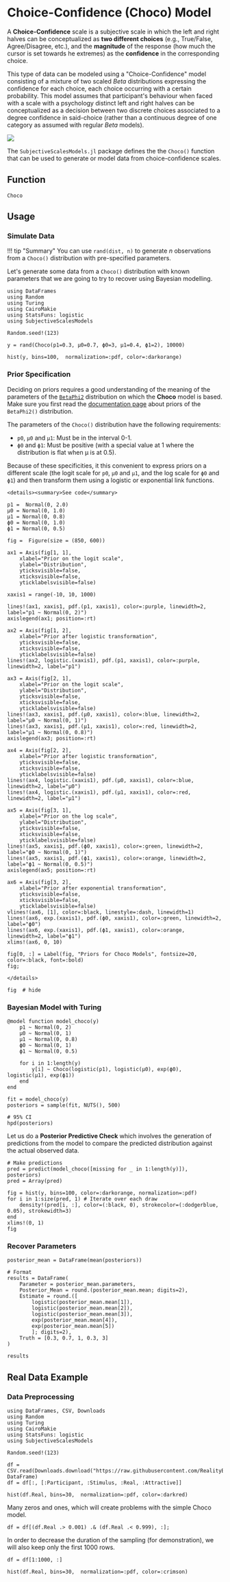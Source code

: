 # Choice-Confidence (Choco) Model

A **Choice-Confidence** scale is a subjective scale in which the left and right halves can be conceptualized as **two different choices** (e.g., True/False, Agree/Disagree, etc.), and the **magnitude** of the response (how much the cursor is set towards he extremes) as the **confidence** in the corresponding choice.

This type of data can be modeled using a "Choice-Confidence" model consisting of a mixture of two scaled $Beta$ distributions expressing the confidence for each choice, each choice occurring with a certain probability. This model assumes that participant's behaviour when faced with a scale with a psychology distinct left and right halves can be conceptualized as a decision between two discrete choices associated to a degree confidence in said-choice (rather than a continuous degree of one category as assumed with regular *Beta* models).

![](https://github.com/DominiqueMakowski/SubjectiveScalesModels.jl/blob/main/docs/img/choco_illustration.png?raw=true)

The `SubjectiveScalesModels.jl` package defines the the `Choco()` function that can be used to generate or model data from choice-confidence scales.

## Function

```@docs
Choco
```


## Usage

### Simulate Data

!!! tip "Summary"
    You can use `rand(dist, n)` to generate *n* observations from a `Choco()` distribution with pre-specified parameters.

Let's generate some data from a `Choco()` distribution with known parameters that we are going to try to recover using Bayesian modelling.

```@example choco1
using DataFrames
using Random
using Turing
using CairoMakie
using StatsFuns: logistic
using SubjectiveScalesModels
```

```@example choco1
Random.seed!(123)

y = rand(Choco(p1=0.3, μ0=0.7, ϕ0=3, μ1=0.4, ϕ1=2), 10000)

hist(y, bins=100,  normalization=:pdf, color=:darkorange)
```

### Prior Specification

Deciding on priors requires a good understanding of the meaning of the parameters of the [`BetaPhi2`](@ref) distribution on which the **Choco** model is based. Make sure you first read the [documentation page](https://dominiquemakowski.github.io/SubjectiveScalesModels.jl/dev/BetaPhi2/#Prior-Specification) about priors of the `BetaPhi2()` distribution.

The parameters of the `Choco()` distribution have the following requirements:

- `p0`, `μ0` and `μ1`: Must be in the interval 0-1.
- `ϕ0` and `ϕ1`: Must be positive (with a special value at 1 where the distribution is flat when μ is at 0.5).

Because of these specificities, it this convenient to express priors on a different scale (the logit scale for `p0`, `μ0` and `μ1`, and the log scale for `ϕ0` and `ϕ1`) and then transform them using a logistic or exponential link functions.

```@raw html
<details><summary>See code</summary>
```

```@example choco1
p1 =  Normal(0, 2.0)
μ0 = Normal(0, 1.0)
μ1 = Normal(0, 0.8)
ϕ0 = Normal(0, 1.0)
ϕ1 = Normal(0, 0.5)

fig =  Figure(size = (850, 600))

ax1 = Axis(fig[1, 1], 
    xlabel="Prior on the logit scale",
    ylabel="Distribution",
    yticksvisible=false,
    xticksvisible=false,
    yticklabelsvisible=false)

xaxis1 = range(-10, 10, 1000)

lines!(ax1, xaxis1, pdf.(p1, xaxis1), color=:purple, linewidth=2, label="p1 ~ Normal(0, 2)")
axislegend(ax1; position=:rt)

ax2 = Axis(fig[1, 2], 
    xlabel="Prior after logistic transformation",
    yticksvisible=false,
    xticksvisible=false,
    yticklabelsvisible=false)
lines!(ax2, logistic.(xaxis1), pdf.(p1, xaxis1), color=:purple, linewidth=2, label="p1")

ax3 = Axis(fig[2, 1], 
    xlabel="Prior on the logit scale",
    ylabel="Distribution",
    yticksvisible=false,
    xticksvisible=false,
    yticklabelsvisible=false)
lines!(ax3, xaxis1, pdf.(μ0, xaxis1), color=:blue, linewidth=2, label="μ0 ~ Normal(0, 1)")
lines!(ax3, xaxis1, pdf.(μ1, xaxis1), color=:red, linewidth=2, label="μ1 ~ Normal(0, 0.8)")
axislegend(ax3; position=:rt)

ax4 = Axis(fig[2, 2], 
    xlabel="Prior after logistic transformation",
    yticksvisible=false,
    xticksvisible=false,
    yticklabelsvisible=false)
lines!(ax4, logistic.(xaxis1), pdf.(μ0, xaxis1), color=:blue, linewidth=2, label="μ0")
lines!(ax4, logistic.(xaxis1), pdf.(μ1, xaxis1), color=:red, linewidth=2, label="μ1")

ax5 = Axis(fig[3, 1], 
    xlabel="Prior on the log scale",
    ylabel="Distribution",
    yticksvisible=false,
    xticksvisible=false,
    yticklabelsvisible=false)
lines!(ax5, xaxis1, pdf.(ϕ0, xaxis1), color=:green, linewidth=2, label="ϕ0 ~ Normal(0, 1)")
lines!(ax5, xaxis1, pdf.(ϕ1, xaxis1), color=:orange, linewidth=2, label="ϕ1 ~ Normal(0, 0.5)")
axislegend(ax5; position=:rt)

ax6 = Axis(fig[3, 2], 
    xlabel="Prior after exponential transformation",
    yticksvisible=false,
    xticksvisible=false,
    yticklabelsvisible=false)
vlines!(ax6, [1], color=:black, linestyle=:dash, linewidth=1)
lines!(ax6, exp.(xaxis1), pdf.(ϕ0, xaxis1), color=:green, linewidth=2, label="ϕ0")
lines!(ax6, exp.(xaxis1), pdf.(ϕ1, xaxis1), color=:orange, linewidth=2, label="ϕ1")
xlims!(ax6, 0, 10)

fig[0, :] = Label(fig, "Priors for Choco Models", fontsize=20, color=:black, font=:bold)
fig;
```
```@raw html
</details>
```

```@example choco1
fig  # hide
```


### Bayesian Model with Turing

```@example choco1
@model function model_choco(y)
    p1 ~ Normal(0, 2)
    μ0 ~ Normal(0, 1)
    μ1 ~ Normal(0, 0.8)
    ϕ0 ~ Normal(0, 1)
    ϕ1 ~ Normal(0, 0.5)

    for i in 1:length(y)
        y[i] ~ Choco(logistic(p1), logistic(μ0), exp(ϕ0), logistic(μ1), exp(ϕ1))
    end
end

fit = model_choco(y)
posteriors = sample(fit, NUTS(), 500)

# 95% CI
hpd(posteriors)
```

Let us do a **Posterior Predictive Check** which involves the generation of predictions from the model to compare the predicted distribution against the actual observed data.

```@example choco1
# Make predictions
pred = predict(model_choco([missing for _ in 1:length(y)]), posteriors)
pred = Array(pred)

fig = hist(y, bins=100, color=:darkorange, normalization=:pdf)
for i in 1:size(pred, 1) # Iterate over each draw
    density!(pred[i, :], color=(:black, 0), strokecolor=(:dodgerblue, 0.05), strokewidth=3)
end
xlims!(0, 1)
fig
```

### Recover Parameters


```@example choco1
posterior_mean = DataFrame(mean(posteriors))

# Format
results = DataFrame(
    Parameter = posterior_mean.parameters,
    Posterior_Mean = round.(posterior_mean.mean; digits=2),
    Estimate = round.([
        logistic(posterior_mean.mean[1]), 
        logistic(posterior_mean.mean[2]),
        logistic(posterior_mean.mean[3]),
        exp(posterior_mean.mean[4]),
        exp(posterior_mean.mean[5])
        ]; digits=2),
    Truth = [0.3, 0.7, 1, 0.3, 3]
)

results
```

## Real Data Example

### Data Preprocessing 


```@example choco2
using DataFrames, CSV, Downloads
using Random
using Turing
using CairoMakie
using StatsFuns: logistic
using SubjectiveScalesModels
```

```@example choco2
Random.seed!(123)

df = CSV.read(Downloads.download("https://raw.githubusercontent.com/RealityBending/FakeFace/main/data/data.csv"), DataFrame)
df = df[:, [:Participant, :Stimulus, :Real, :Attractive]]

hist(df.Real, bins=30,  normalization=:pdf, color=:darkred)
```

Many zeros and ones, which will create problems with the simple Choco model.

```@example choco2
df = df[(df.Real .> 0.001) .& (df.Real .< 0.999), :];
```

In order to decrease the duration of the sampling (for demonstration), we will also keep only the first 1000 rows.

```@example choco2
df = df[1:1000, :]

hist(df.Real, bins=30,  normalization=:pdf, color=:crimson)
```
